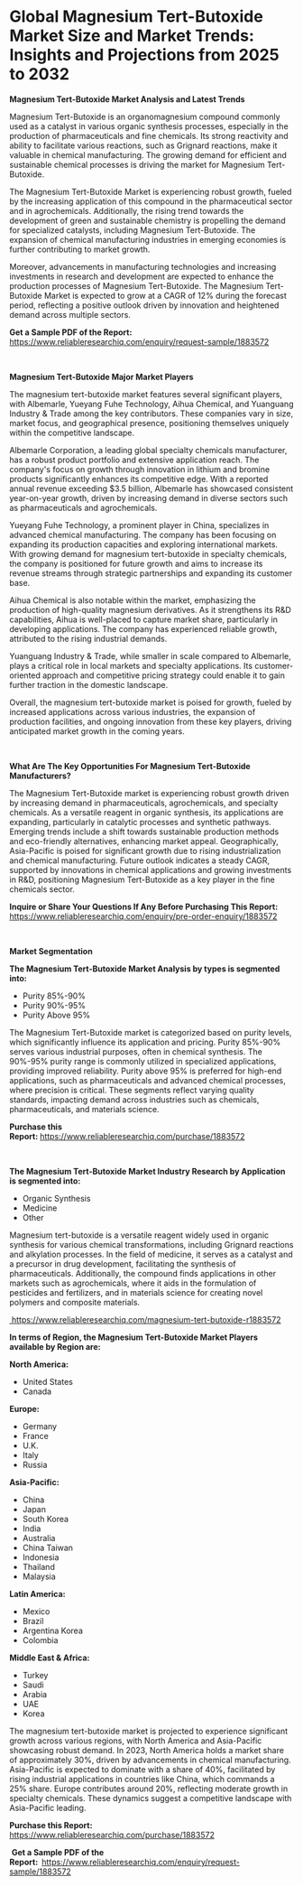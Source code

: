 <p><h1>Global Magnesium Tert-Butoxide Market Size and Market Trends: Insights and Projections from 2025 to 2032</h1></p><p><strong>Magnesium Tert-Butoxide Market Analysis and Latest Trends</strong></p>
<p><p>Magnesium Tert-Butoxide is an organomagnesium compound commonly used as a catalyst in various organic synthesis processes, especially in the production of pharmaceuticals and fine chemicals. Its strong reactivity and ability to facilitate various reactions, such as Grignard reactions, make it valuable in chemical manufacturing. The growing demand for efficient and sustainable chemical processes is driving the market for Magnesium Tert-Butoxide.</p><p>The Magnesium Tert-Butoxide Market is experiencing robust growth, fueled by the increasing application of this compound in the pharmaceutical sector and in agrochemicals. Additionally, the rising trend towards the development of green and sustainable chemistry is propelling the demand for specialized catalysts, including Magnesium Tert-Butoxide. The expansion of chemical manufacturing industries in emerging economies is further contributing to market growth.</p><p>Moreover, advancements in manufacturing technologies and increasing investments in research and development are expected to enhance the production processes of Magnesium Tert-Butoxide. The Magnesium Tert-Butoxide Market is expected to grow at a CAGR of 12% during the forecast period, reflecting a positive outlook driven by innovation and heightened demand across multiple sectors.</p></p>
<p><strong>Get a Sample PDF of the Report:&nbsp;</strong> <a href="https://www.reliableresearchiq.com/enquiry/request-sample/1883572?utm_campaign=3008&utm_medium=2&utm_source=Github&utm_content=ia&utm_term=15042025&utm_id=magnesium-tert-butoxide">https://www.reliableresearchiq.com/enquiry/request-sample/1883572</a></p>
<p>&nbsp;</p>
<p><strong>Magnesium Tert-Butoxide Major Market Players</strong></p>
<p><p>The magnesium tert-butoxide market features several significant players, with Albemarle, Yueyang Fuhe Technology, Aihua Chemical, and Yuanguang Industry & Trade among the key contributors. These companies vary in size, market focus, and geographical presence, positioning themselves uniquely within the competitive landscape.</p><p>Albemarle Corporation, a leading global specialty chemicals manufacturer, has a robust product portfolio and extensive application reach. The company's focus on growth through innovation in lithium and bromine products significantly enhances its competitive edge. With a reported annual revenue exceeding $3.5 billion, Albemarle has showcased consistent year-on-year growth, driven by increasing demand in diverse sectors such as pharmaceuticals and agrochemicals.</p><p>Yueyang Fuhe Technology, a prominent player in China, specializes in advanced chemical manufacturing. The company has been focusing on expanding its production capacities and exploring international markets. With growing demand for magnesium tert-butoxide in specialty chemicals, the company is positioned for future growth and aims to increase its revenue streams through strategic partnerships and expanding its customer base.</p><p>Aihua Chemical is also notable within the market, emphasizing the production of high-quality magnesium derivatives. As it strengthens its R&D capabilities, Aihua is well-placed to capture market share, particularly in developing applications. The company has experienced reliable growth, attributed to the rising industrial demands.</p><p>Yuanguang Industry & Trade, while smaller in scale compared to Albemarle, plays a critical role in local markets and specialty applications. Its customer-oriented approach and competitive pricing strategy could enable it to gain further traction in the domestic landscape.</p><p>Overall, the magnesium tert-butoxide market is poised for growth, fueled by increased applications across various industries, the expansion of production facilities, and ongoing innovation from these key players, driving anticipated market growth in the coming years.</p></p>
<p>&nbsp;</p>
<p><strong>What Are The Key Opportunities For Magnesium Tert-Butoxide Manufacturers?</strong></p>
<p><p>The Magnesium Tert-Butoxide market is experiencing robust growth driven by increasing demand in pharmaceuticals, agrochemicals, and specialty chemicals. As a versatile reagent in organic synthesis, its applications are expanding, particularly in catalytic processes and synthetic pathways. Emerging trends include a shift towards sustainable production methods and eco-friendly alternatives, enhancing market appeal. Geographically, Asia-Pacific is poised for significant growth due to rising industrialization and chemical manufacturing. Future outlook indicates a steady CAGR, supported by innovations in chemical applications and growing investments in R&D, positioning Magnesium Tert-Butoxide as a key player in the fine chemicals sector.</p></p>
<p><strong>Inquire or Share Your Questions If Any Before Purchasing This Report:</strong> <a href="https://www.reliableresearchiq.com/enquiry/pre-order-enquiry/1883572?utm_campaign=3008&utm_medium=2&utm_source=Github&utm_content=ia&utm_term=15042025&utm_id=magnesium-tert-butoxide">https://www.reliableresearchiq.com/enquiry/pre-order-enquiry/1883572</a></p>
<p>&nbsp;</p>
<p><strong>Market Segmentation</strong></p>
<p><strong>The Magnesium Tert-Butoxide Market Analysis by types is segmented into:</strong></p>
<p><ul><li>Purity 85%-90%</li><li>Purity 90%-95%</li><li>Purity Above 95%</li></ul></p>
<p><p>The Magnesium Tert-Butoxide market is categorized based on purity levels, which significantly influence its application and pricing. Purity 85%-90% serves various industrial purposes, often in chemical synthesis. The 90%-95% purity range is commonly utilized in specialized applications, providing improved reliability. Purity above 95% is preferred for high-end applications, such as pharmaceuticals and advanced chemical processes, where precision is critical. These segments reflect varying quality standards, impacting demand across industries such as chemicals, pharmaceuticals, and materials science.</p></p>
<p><strong>Purchase this Report:&nbsp;</strong><a href="https://www.reliableresearchiq.com/purchase/1883572?utm_campaign=3008&utm_medium=2&utm_source=Github&utm_content=ia&utm_term=15042025&utm_id=magnesium-tert-butoxide">https://www.reliableresearchiq.com/purchase/1883572</a></p>
<p>&nbsp;</p>
<p><strong>The Magnesium Tert-Butoxide Market Industry Research by Application is segmented into:</strong></p>
<p><ul><li>Organic Synthesis</li><li>Medicine</li><li>Other</li></ul></p>
<p><p>Magnesium tert-butoxide is a versatile reagent widely used in organic synthesis for various chemical transformations, including Grignard reactions and alkylation processes. In the field of medicine, it serves as a catalyst and a precursor in drug development, facilitating the synthesis of pharmaceuticals. Additionally, the compound finds applications in other markets such as agrochemicals, where it aids in the formulation of pesticides and fertilizers, and in materials science for creating novel polymers and composite materials.</p></p>
<p><a href="https://www.reliableresearchiq.com/magnesium-tert-butoxide-r1883572?utm_campaign=3008&utm_medium=2&utm_source=Github&utm_content=ia&utm_term=15042025&utm_id=magnesium-tert-butoxide">&nbsp;https://www.reliableresearchiq.com/magnesium-tert-butoxide-r1883572</a></p>
<p><strong>In terms of Region, the Magnesium Tert-Butoxide Market Players available by Region are:</strong></p>
<p>
    <p> <strong> North America: </strong>
        <ul>
            <li>United States</li>
            <li>Canada</li>
        </ul>
        </p> 
    <p> <strong> Europe: </strong>
        <ul>
            <li>Germany</li>
            <li>France</li>
            <li>U.K.</li>
            <li>Italy</li>
            <li>Russia</li>
        </ul>
        </p> 
    <p> <strong> Asia-Pacific: </strong>
        <ul>
            <li>China</li>
            <li>Japan</li>
            <li>South Korea</li>
            <li>India</li>
            <li>Australia</li>
            <li>China Taiwan</li>
            <li>Indonesia</li>
            <li>Thailand</li>
            <li>Malaysia</li>
        </ul>
        </p> 
    <p> <strong> Latin America: </strong>
        <ul>
            <li>Mexico</li>
            <li>Brazil</li>
            <li>Argentina Korea</li>
            <li>Colombia</li>
        </ul>
        </p> 
    <p> <strong> Middle East & Africa: </strong>
        <ul>
            <li>Turkey</li>
            <li>Saudi</li>
            <li>Arabia</li>
            <li>UAE</li>
            <li>Korea</li>
        </ul>
    </p>
    </p>
<p><p>The magnesium tert-butoxide market is projected to experience significant growth across various regions, with North America and Asia-Pacific showcasing robust demand. In 2023, North America holds a market share of approximately 30%, driven by advancements in chemical manufacturing. Asia-Pacific is expected to dominate with a share of 40%, facilitated by rising industrial applications in countries like China, which commands a 25% share. Europe contributes around 20%, reflecting moderate growth in specialty chemicals. These dynamics suggest a competitive landscape with Asia-Pacific leading.</p></p>
<p><strong>Purchase this Report: </strong><a href="https://www.reliableresearchiq.com/purchase/1883572?utm_campaign=3008&utm_medium=2&utm_source=Github&utm_content=ia&utm_term=15042025&utm_id=magnesium-tert-butoxide">https://www.reliableresearchiq.com/purchase/1883572</a></p>
<p>&nbsp;<strong>Get a Sample PDF of the Report:&nbsp;&nbsp;</strong><a href="https://www.reliableresearchiq.com/enquiry/request-sample/1883572?utm_campaign=3008&utm_medium=2&utm_source=Github&utm_content=ia&utm_term=15042025&utm_id=magnesium-tert-butoxide">https://www.reliableresearchiq.com/enquiry/request-sample/1883572</a></p>
<p><strong></strong></p>
<p><p></p><p></p><p></p></p>